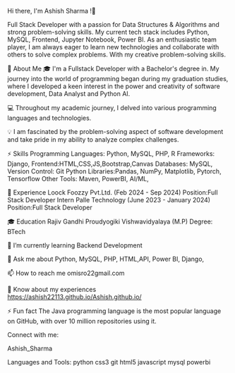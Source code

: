 Hi there, I'm Ashish Sharma !👋


Full Stack Developer with a passion for Data Structures & Algorithms and strong problem-solving skills. My current tech stack includes Python, MySQL, Frontend, Jupyter Notebook, Power BI. As an enthusiastic team player, I am always eager to learn new technologies and collaborate with others to solve complex problems. With my creative problem-solving skills.

🚀 About Me
🎓 I'm a  Fullstack Developer with a Bachelor's degree in. My journey into the world of programming began during my graduation studies, where I developed a keen interest in the power and creativity of software development, Data Analyst and Python AI.

💻 Throughout my academic journey, I delved into various programming languages and technologies.

💡 I am fascinated by the problem-solving aspect of software development and take pride in my ability to analyze complex challenges.

⚡️ Skills
Programming Languages: Python, MySQL, PHP, R
Frameworks: Django,
Frontend:HTML,CSS,JS,Bootstrap,Canvas
Databases: MySQL,
Version Control: Git
Python Libraries:Pandas, NumPy, Matplotlib, Pytorch, Tensorflow
Other Tools: Maven, PowerBI, AI/ML, 

💼 Experience
Loock Foozzy Pvt.Ltd. (Feb 2024 - Sep 2024)
Position:Full Stack Developer Intern
Palle Technology (June 2023 - January 2024)
Position:Full Stack Developer

🎓 Education
Rajiv Gandhi Proudyogiki Vishwavidyalaya (M.P)
Degree: BTech

🌱 I’m currently learning Backend Development

💬 Ask me about Python, MySQL, PHP, HTML,API, Power BI, Django, 

📫 How to reach me omisro22gmail.com

📄 Know about my experiences https://ashish22113.github.io/Ashish.github.io/

⚡ Fun fact The Java programming language is the most popular language on GitHub, with over 10 million repositories using it.

Connect with me:

Ashish_Sharma

Languages and Tools:
python css3 git html5 javascript mysql powerbi


